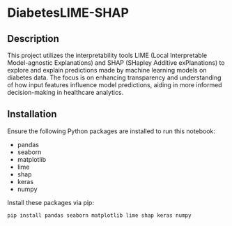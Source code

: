 # DiabetesLIME-SHAP

## Description
This project utilizes the interpretability tools LIME (Local Interpretable Model-agnostic Explanations) and SHAP (SHapley Additive exPlanations) to explore and explain predictions made by machine learning models on diabetes data. The focus is on enhancing transparency and understanding of how input features influence model predictions, aiding in more informed decision-making in healthcare analytics.

## Installation
Ensure the following Python packages are installed to run this notebook:
- pandas
- seaborn
- matplotlib
- lime
- shap
- keras
- numpy

Install these packages via pip:
```bash
pip install pandas seaborn matplotlib lime shap keras numpy
